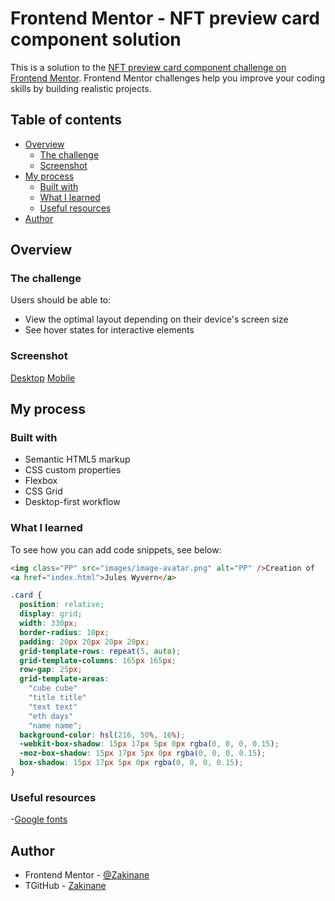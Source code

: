 # Frontend Mentor - NFT preview card component solution

This is a solution to the [NFT preview card component challenge on Frontend Mentor](https://www.frontendmentor.io/challenges/nft-preview-card-component-SbdUL_w0U). Frontend Mentor challenges help you improve your coding skills by building realistic projects.

## Table of contents

- [Overview](#overview)
  - [The challenge](#the-challenge)
  - [Screenshot](#screenshot)
- [My process](#my-process)
  - [Built with](#built-with)
  - [What I learned](#what-i-learned)
  - [Useful resources](#useful-resources)
- [Author](#author)

## Overview

### The challenge

Users should be able to:

- View the optimal layout depending on their device's screen size
- See hover states for interactive elements

### Screenshot

[Desktop](./screenshot.png)
[Mobile](./screenshot1.png)

## My process

### Built with

- Semantic HTML5 markup
- CSS custom properties
- Flexbox
- CSS Grid
- Desktop-first workflow

### What I learned

To see how you can add code snippets, see below:

```html
<img class="PP" src="images/image-avatar.png" alt="PP" />Creation of ‎
<a href="index.html">Jules Wyvern</a>
```

```css
.card {
  position: relative;
  display: grid;
  width: 330px;
  border-radius: 10px;
  padding: 20px 20px 20px 20px;
  grid-template-rows: repeat(5, auto);
  grid-template-columns: 165px 165px;
  row-gap: 25px;
  grid-template-areas:
    "cube cube"
    "title title"
    "text text"
    "eth days"
    "name name";
  background-color: hsl(216, 50%, 16%);
  -webkit-box-shadow: 15px 17px 5px 0px rgba(0, 0, 0, 0.15);
  -moz-box-shadow: 15px 17px 5px 0px rgba(0, 0, 0, 0.15);
  box-shadow: 15px 17px 5px 0px rgba(0, 0, 0, 0.15);
}
```

### Useful resources

-[Google fonts](https://fonts.google.com/)

## Author

- Frontend Mentor - [@Zakinane](https://www.frontendmentor.io/profile/Zakinane)
- TGitHub - [Zakinane](https://github.com/Zakinane)
